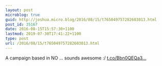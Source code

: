 ```yaml
---
layout: post
microblog: true
guid: http://joshua.micro.blog/2016/08/15/t765049757282603013.html
post_id: 35167
date: 2016-08-15T15:57:30+1100
lastmod: 2019-07-30T17:41:22+1100
type: post
url: /2016/08/15/t765049757282603013.html
---
```

A campaign based in NO ... sounds awesome :/ [t.co/Bbn0QEQa3...](https://t.co/Bbn0QEQa3l)

